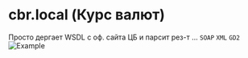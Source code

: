 # cbr.local (Курс валют)
Просто дергает WSDL с оф. сайта ЦБ и парсит рез-т ...
`SOAP` `XML` `GD2`
![Example](https://user-images.githubusercontent.com/49731448/110468847-e6a15480-80e9-11eb-970a-a446fe41a3ca.jpg)
